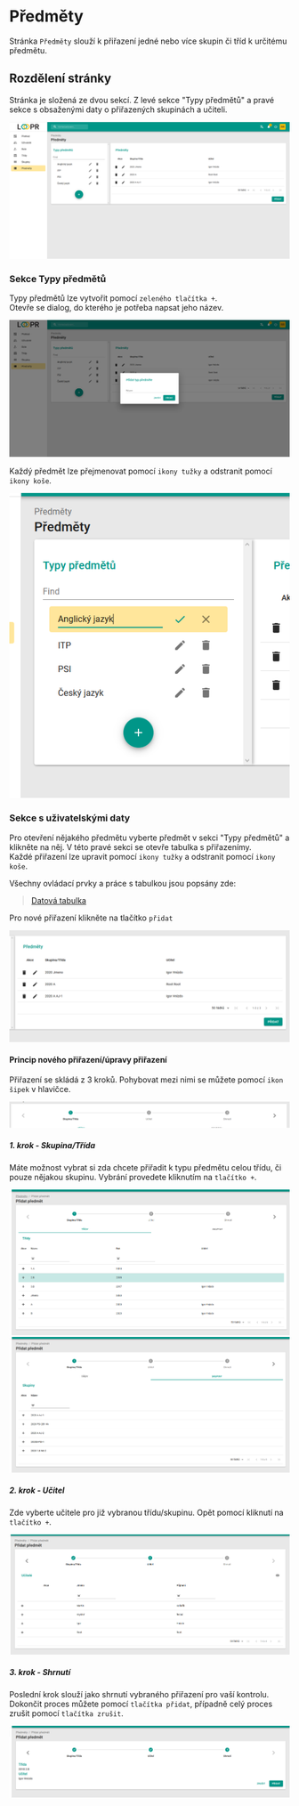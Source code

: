 # Předměty
Stránka `Předměty` slouží k přiřazení jedné nebo více skupin či tříd k určitému předmětu.

## Rozdělení stránky
Stránka je složená ze dvou sekcí. Z levé sekce "Typy předmětů" a pravé sekce s obsaženými daty o přiřazených skupinách a učiteli.

![](images/subjects.png)

### Sekce Typy předmětů
Typy předmětů lze vytvořit pomocí `zeleného tlačítka +`.   
Otevře se dialog, do kterého je potřeba napsat jeho název.

![](images/subject-adding.png)

Každý předmět lze přejmenovat pomocí `ikony tužky` a odstranit pomocí `ikony koše`.

![](images/subject-editing.png)

### Sekce s uživatelskými daty
Pro otevření nějakého předmětu vyberte předmět v sekci "Typy předmětů" a klikněte na něj. V této pravé sekci se otevře tabulka s přiřazenímy.   
Každé přiřazení lze upravit pomocí `ikony tužky` a odstranit pomocí `ikony koše`.

Všechny ovládací prvky a práce s tabulkou jsou popsány zde: 
> [Datová tabulka](cs/components/materialTable/)

Pro nové přiřazení klikněte na tlačítko `přidat`

![](images/assignments.png)

#### Princip nového přiřazení/úpravy přiřazení
Přiřazení se skládá z 3 kroků. Pohybovat mezi nimi se můžete pomocí `ikon šipek` v hlavičce.

![](images/assignments-editing-header.png)

##### 1. krok - Skupina/Třída
Máte možnost vybrat si zda chcete přiřadit k typu předmětu celou třídu, či pouze nějakou skupinu. Vybrání provedete kliknutím na `tlačítko +`.

![](images/assignments-editing-firststep.png)
![](images/assignments-editing-firststep2.png)

##### 2. krok - Učitel
Zde vyberte učitele pro již vybranou třídu/skupinu. Opět pomocí kliknutí na `tlačítko +`.

![](images/assignments-editing-secondstep.png)

##### 3. krok - Shrnutí
Poslední krok slouží jako shrnutí vybraného přiřazení pro vaší kontrolu. Dokončit proces můžete pomocí `tlačítka přidat`, případně celý proces zrušit pomocí `tlačítka zrušit`.

![](images/assignments-editing-thirdstep.png)
